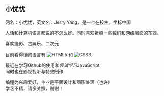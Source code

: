 ## 小忧忧
网名：小忧忧，英文名：Jerry Yang，是一个在校生，坐标中国

人话和计算机语言都说的不怎么好。同时喜欢折腾一些数码和网络层面的东西。

喜欢摄影、古典乐、二次元

目前看得懂的语言有
![HTML5](https://img.shields.io/badge/-HTML5-E34F26?style=plastic&logo=html5&logoColor=white)
和
![CSS3](https://img.shields.io/badge/-CSS3-1572B6?style=plastic&logo=css3)

最近在学习Github的使用和*尝试学习*JavaScript  
同时也在影视视听与特效制作

编程为兴趣爱好，主业是平面设计和图形处理（也许）  
学艺不精，请多关照，谢谢！
